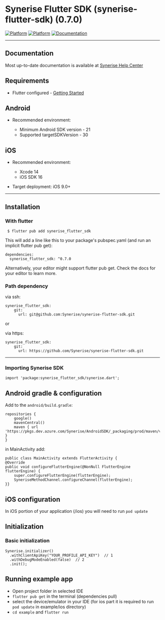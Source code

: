 # Synerise Flutter SDK (synerise-flutter-sdk) (0.7.0)

[![Platform](https://img.shields.io/badge/platform-iOS-orange.svg)](https://github.com/synerise/ios-sdk)
[![Platform](https://img.shields.io/badge/platform-Android-orange.svg)](https://github.com/synerise/android-sdk)
[![Documentation](https://img.shields.io/badge/docs-latest-brightgreen.svg?style=flat-square)](https://help.synerise.com/developers/mobile-sdk/)

---

## Documentation

Most up-to-date documentation is available at [Synerise Help Center](https://help.synerise.com/developers/mobile-sdk/)


## Requirements

* Flutter configured - [Getting Started](https://docs.flutter.dev)

## Android

* Recommended environment:

  - Minimum Android SDK version - 21
  - Supported targetSDKVersion - 30

## iOS

* Recommended environment:

  - Xcode 14 
  - iOS SDK 16

* Target deployment: iOS 9.0+

---

## Installation

### With flutter

```
 $ flutter pub add synerise_flutter_sdk
```

This will add a line like this to your package's pubspec.yaml (and run an implicit flutter pub get):

```
dependencies:
  synerise_flutter_sdk: ^0.7.0
```

Alternatively, your editor might support flutter pub get. Check the docs for your editor to learn more.

### Path dependency

via ssh:
```
synerise_flutter_sdk: 
    git:
      url: git@github.com:Synerise/synerise-flutter-sdk.git
``` 

or 

via https:

```
synerise_flutter_sdk: 
    git:
      url: https://github.com/Synerise/synerise-flutter-sdk.git
``` 

---

### Importing Synerise SDK

```
import 'package:synerise_flutter_sdk/synerise.dart';
```


## Android gradle & configuration

Add to the `android/build.gradle`:


```
repositories {
    google()
    mavenCentral()
    maven { url 'https://pkgs.dev.azure.com/Synerise/AndroidSDK/_packaging/prod/maven/v1' }
}

``` 

in MainActivity add:
```
public class MainActivity extends FlutterActivity {
@Override    
public void configureFlutterEngine(@NonNull FlutterEngine flutterEngine) {
    super.configureFlutterEngine(flutterEngine);        
    SyneriseMethodChannel.configureChannel(flutterEngine);    
}}
```

## iOS configuration

In iOS portion of your application (/ios) you will need to run
`pod update`

## Initialization

### Basic initialization

```
Synerise.initializer()
  .withClientApiKey("YOUR_PROFILE_API_KEY")  // 1
  .withDebugModeEnabled(false)  // 2
  .init(); 
```

## Running example app

-  Open project folder in selected IDE
- `flutter pub get` in the terminal (dependencies pull)
- select the device/emulator in your IDE (for ios part it is required to run `pod update` in example/ios directory)
- `cd example` and  `flutter run`
